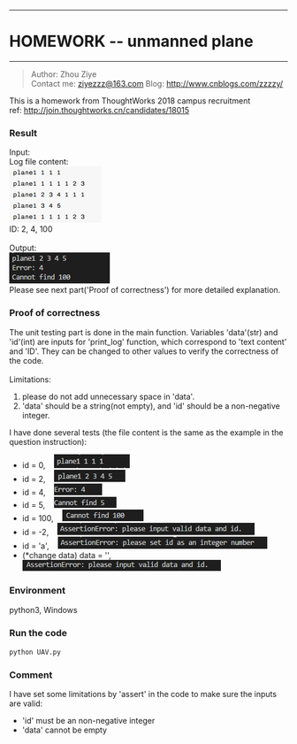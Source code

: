---
# HOMEWORK -- unmanned plane
-------------

> Author: Zhou Ziye  
  Contact me: ziyezzz@163.com  Blog: http://www.cnblogs.com/zzzzy/  
  
This is a homework from ThoughtWorks 2018 campus recruitment<br>
ref: http://join.thoughtworks.cn/candidates/18015

### Result
Input:<br>
Log file content:<br>
![avatar](screenshot/inputData.png)<br>
ID: 2, 4, 100<br><br>
Output:<br>
![avatar](screenshot/result.png) <br>
Please see next part('Proof of correctness') for more detailed explanation.

### Proof of correctness
The unit testing part is done in the main function. 
Variables 'data'(str) and 'id'(int) are inputs for 'print_log' function, which correspond to 'text content' and 'ID'. They can be changed to other values to verify the correctness of the code.<br>
<br>
Limitations: <br>
1) please do not add unnecessary space in 'data'. <br>
2) 'data' should be a string(not empty), and 'id' should be a non-negative integer.<br>
		 
I have done several tests (the file content is the same as the example in the question instruction):

- id = 0, &nbsp;&nbsp; ![avatar](screenshot/id0.png)
- id = 2, &nbsp;&nbsp; ![avatar](screenshot/id2.png)
- id = 4, &nbsp;&nbsp; ![avatar](screenshot/id4.png)
- id = 5,  &nbsp;&nbsp; ![avatar](screenshot/id5.png)
- id = 100,  &nbsp;&nbsp; ![avatar](screenshot/id100.png)
- id = -2,  &nbsp;&nbsp; ![avatar](screenshot/idm2.png)
- id = 'a', &nbsp;&nbsp; ![avatar](screenshot/ida.png)
- (*change data) data = '', &nbsp;&nbsp; ![avatar](screenshot/dataEmp.png)

### Environment
python3, Windows

### Run the code  
``` xml
python UAV.py
```

### Comment
I have set some limitations by 'assert' in the code to make sure the inputs are valid:
- 'id' must be an non-negative integer
- 'data' cannot be empty
